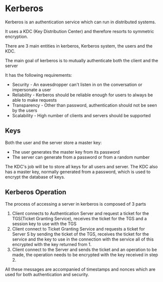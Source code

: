 # Kerberos


Kerberos is an authentication service which can run in distributed systems.

It uses a KDC (Key Distribution Center) and therefore resorts to symmetric encryption.

There are 3 main entities in kerberos, Kerberos system, the users and the KDC.

The main goal of kerberos is to mutually authenticate both the client and the server

It has the following requirements:
- Security - An eavesdropper can't listen in on the conversation or impersonate a user
- Reliability - Kerberos should be reliable enough for users to always be able to make requests
- Transparency - Other than password, authentication should not be seen by the users
- Scalability - High number of clients and servers should be supported

## Keys

Both the user and the server store a master key:
- The user generates the master key from its password
- The server can generate from a password or from a random number

The KDC's job will be to store all keys for all users and server.
The KDC also has a master key, normally generated from a password, which is used to encrypt the database of keys.

## Kerberos Operation

The process of accessing a server in kerberos is composed of 3 parts

1. Client connects to Authentication Server and request a ticket for the TGS(Ticket Granting Service), receives the ticket for the TGS and a session key to use with the TGS
2. Client connect to Ticket Granting Service and requests a ticket for Server S by sending the ticket of the TGS, receives the ticket for the service and the key to use in the connection with the service all of this encrypted with the key returned from 1.
3. Client connect to the Server and sends the ticket and an operation to be made, the operation needs to be encrypted with the key received in step 2.

All these messages are accompanied of timestamps and nonces which are used for both authentication and security.